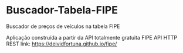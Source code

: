 # Buscador-Tabela-FIPE
Buscador de preços de veículos na tabela FIPE

Aplicação construída a partir da API totalmente gratuita FIPE API HTTP REST link: https://deividfortuna.github.io/fipe/
